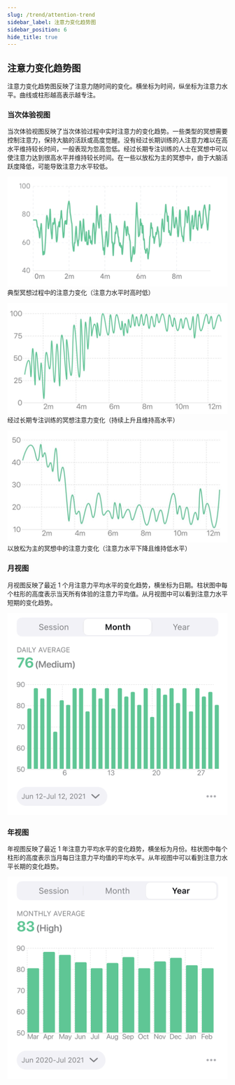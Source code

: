 ```yaml
---
slug: /trend/attention-trend
sidebar_label: 注意力变化趋势图
sidebar_position: 6
hide_title: true
---
```


## 注意力变化趋势图

注意力变化趋势图反映了注意力随时间的变化。横坐标为时间，纵坐标为注意力水平。曲线或柱形越高表示越专注。

### 当次体验视图

当次体验视图反映了当次体验过程中实时注意力的变化趋势。一些类型的冥想需要控制注意力，保持大脑的活跃或高度觉醒。没有经过长期训练的人注意力难以在高水平维持较长时间，一般表现为忽高忽低。经过长期专注训练的人士在冥想中可以使注意力达到很高水平并维持较长时间。在一些以放松为主的冥想中，由于大脑活跃度降低，可能导致注意力水平较低。

![典型冥想过程中的注意力变化（注意力水平时高时低）](Image3/23.PNG)
典型冥想过程中的注意力变化（注意力水平时高时低）

![经过长期专注训练的冥想注意力变化（持续上升且维持高水平）](Image3/24.PNG)
经过长期专注训练的冥想注意力变化（持续上升且维持高水平）

![以放松为主的冥想中的注意力变化（注意力水平下降且维持低水平）](Image3/25.PNG)
以放松为主的冥想中的注意力变化（注意力水平下降且维持低水平）

### 月视图

月视图反映了最近 1 个月注意力平均水平的变化趋势，横坐标为日期。柱状图中每个柱形的高度表示当天所有体验的注意力平均值。从月视图中可以看到注意力水平短期的变化趋势。

![图](Image3/Attention-m.png)


### 年视图

年视图反映了最近 1 年注意力平均水平的变化趋势，横坐标为月份。柱状图中每个柱形的高度表示当月每日注意力平均值的平均水平。从年视图中可以看到注意力水平长期的变化趋势。

![图](Image3/Attention-y.png)

